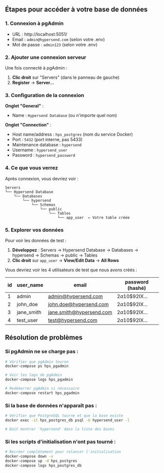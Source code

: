 ## Étapes pour accéder à votre base de données

### 1. **Connexion à pgAdmin**
- URL : http://localhost:5051/
- Email : `admin@hypersend.com` (selon votre .env)
- Mot de passe : `admin123` (selon votre .env)

### 2. **Ajouter une connexion serveur**

Une fois connecté à pgAdmin :

1. **Clic droit** sur "Servers" (dans le panneau de gauche)
2. **Register** → **Server...**

### 3. **Configuration de la connexion**

**Onglet "General"** :
- Name : `Hypersend Database` (ou n'importe quel nom)

**Onglet "Connection"** :
- Host name/address : `hps_postgres` (nom du service Docker)
- Port : `5432` (port interne, pas 5433)
- Maintenance database : `hypersend`
- Username : `hypersend_user`
- Password : `hypersend_password`

### 4. **Ce que vous verrez**

Après connexion, vous devriez voir :
```
Servers
└── Hypersend Database
    └── Databases
        └── hypersend
            └── Schemas
                └── public
                    └── Tables
                        └── app_user  ← Votre table créée
```

### 5. **Explorer vos données**

Pour voir les données de test :
1. **Développez** : Servers → Hypersend Database → Databases → hypersend → Schemas → public → Tables
2. **Clic droit** sur `app_user` → **View/Edit Data** → **All Rows**

Vous devriez voir les 4 utilisateurs de test que nous avons créés :

| id | user_name | email | password (hashé) |
|----|-----------|-------|------------------|
| 1 | admin | admin@hypersend.com | $2a$10$92IX... |
| 2 | john_doe | john.doe@hypersend.com | $2a$10$92IX... |
| 3 | jane_smith | jane.smith@hypersend.com | $2a$10$92IX... |
| 4 | test_user | test@hypersend.com | $2a$10$92IX... |

## Résolution de problèmes

### Si pgAdmin ne se charge pas :
```bash
# Vérifier que pgAdmin tourne
docker-compose ps hps_pgadmin

# Voir les logs de pgAdmin
docker-compose logs hps_pgadmin

# Redémarrer pgAdmin si nécessaire
docker-compose restart hps_pgadmin
```

### Si la base de données n'apparaît pas :
```bash
# Vérifier que PostgreSQL tourne et que la base existe
docker exec -it hps_postgres_db psql -U hypersend_user -l

# Doit montrer 'hypersend' dans la liste des bases
```

### Si les scripts d'initialisation n'ont pas tourné :
```bash
# Recréer complètement pour relancer l'initialisation
docker-compose down -v
docker-compose up -d hps_postgres
docker-compose logs hps_postgres_db
```

